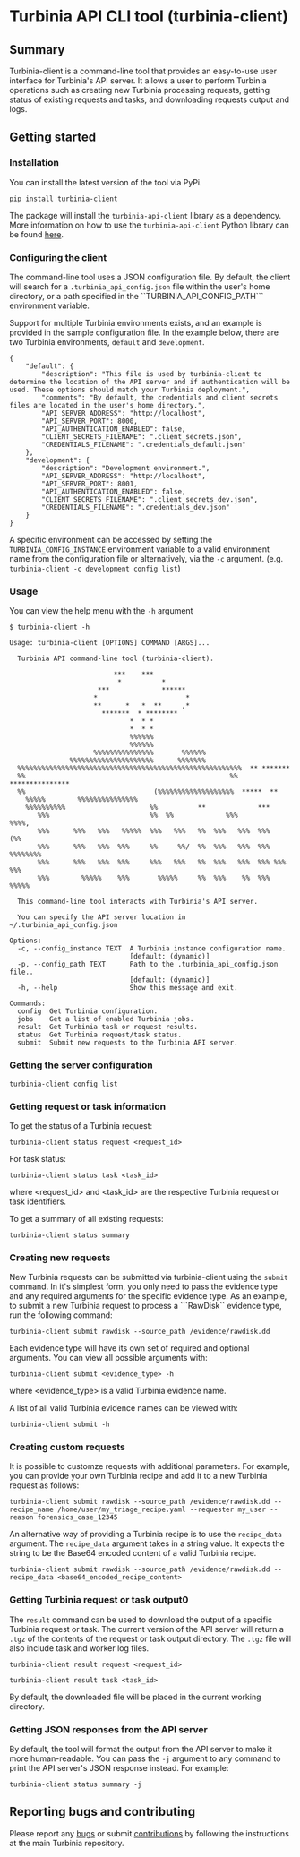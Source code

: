 # Turbinia API CLI tool (turbinia-client)

## Summary
Turbinia-client is a command-line tool that provides an easy-to-use user interface for Turbinia's API server. It allows a user to perform Turbinia operations such as creating new Turbinia processing requests, getting status of existing requests and tasks, and downloading requests output and logs.

## Getting started

### Installation
You can install the latest version of the tool via PyPi.
```
pip install turbinia-client
```
The package will install the ```turbinia-api-client``` library as a dependency. More information on how to use the ```turbinia-api-client``` Python library can be found [here](https://github.com/google/turbinia/master/turbinia/api/client).

### Configuring the client
The command-line tool uses a JSON configuration file. By default, the client will search for a ```.turbinia_api_config.json``` file within the user's home directory, or a path specified in the ``TURBINIA_API_CONFIG_PATH``` environment variable.

Support for multiple Turbinia environments exists, and an example is provided in the sample configuration file. In the example below, there are two Turbinia environments, ```default``` and ```development```.

```
{
	"default": {
		"description": "This file is used by turbinia-client to determine the location of the API server and if authentication will be used. These options should match your Turbinia deployment.",
		"comments": "By default, the credentials and client secrets files are located in the user's home directory.",
		"API_SERVER_ADDRESS": "http://localhost",
		"API_SERVER_PORT": 8000,
		"API_AUTHENTICATION_ENABLED": false,
		"CLIENT_SECRETS_FILENAME": ".client_secrets.json",
		"CREDENTIALS_FILENAME": ".credentials_default.json"
	},
	"development": {
		"description": "Development environment.",
		"API_SERVER_ADDRESS": "http://localhost",
		"API_SERVER_PORT": 8001,
		"API_AUTHENTICATION_ENABLED": false,
		"CLIENT_SECRETS_FILENAME": ".client_secrets_dev.json",
		"CREDENTIALS_FILENAME": ".credentials_dev.json"
	}
}
```
A specific environment can be accessed by setting the ```TURBINIA_CONFIG_INSTANCE``` environment variable to a valid environment name from the configuration file or alternatively, via the ```-c``` argument. (e.g. ```turbinia-client -c development config list```)

### Usage
You can view the help menu with the ```-h``` argument

```
$ turbinia-client -h

Usage: turbinia-client [OPTIONS] COMMAND [ARGS]...

  Turbinia API command-line tool (turbinia-client).

                          ***    ***
                           *          *
                      ***             ******
                     *                      *
                     **      *   *  **     ,*
                       *******  * ********
                              *  * *
                              *  * *
                              %%%%%%
                              %%%%%%
                     %%%%%%%%%%%%%%%       %%%%%%
               %%%%%%%%%%%%%%%%%%%%%      %%%%%%%
  %%%%%%%%%%%%%%%%%%%%%%%%%%%%%%%%%%%%%%%%%%%%%%%%%%%%%%%%  ** *******
  %%                                                   %%  ***************
  %%                                (%%%%%%%%%%%%%%%%%%%  *****  **
    %%%%%        %%%%%%%%%%%%%%%
    %%%%%%%%%%                     %%          **             ***
       %%%                         %%  %%             %%%           %%%%,
       %%%      %%%   %%%   %%%%%  %%%   %%%   %%  %%%   %%%  %%%       (%%
       %%%      %%%   %%%  %%%     %%     %%/  %%  %%%   %%%  %%%  %%%%%%%%
       %%%      %%%   %%%  %%%     %%%   %%%   %%  %%%   %%%  %%% %%%   %%%
       %%%        %%%%%    %%%       %%%%%     %%  %%%    %%  %%%   %%%%%

  This command-line tool interacts with Turbinia's API server.

  You can specify the API server location in ~/.turbinia_api_config.json

Options:
  -c, --config_instance TEXT  A Turbinia instance configuration name.
                              [default: (dynamic)]
  -p, --config_path TEXT      Path to the .turbinia_api_config.json file..
                              [default: (dynamic)]
  -h, --help                  Show this message and exit.

Commands:
  config  Get Turbinia configuration.
  jobs    Get a list of enabled Turbinia jobs.
  result  Get Turbinia task or request results.
  status  Get Turbinia request/task status.
  submit  Submit new requests to the Turbinia API server.
  ```

### Getting the server configuration
```
turbinia-client config list
```

### Getting request or task information
To get the status of a Turbinia request:
```
turbinia-client status request <request_id>
```

For task status:
```
turbinia-client status task <task_id>
```
where <request_id> and <task_id> are the respective Turbinia request or task identifiers.

To get a summary of all existing requests:
```
turbinia-client status summary
```

### Creating new requests
New Turbinia requests can be submitted via turbinia-client using the ```submit``` command. In it's simplest form, you only need to pass the evidence type and any required arguments for the specific evidence type. As an example, to submit a new Turbinia request to process a ```RawDisk`` evidence type, run the following command:
```
turbinia-client submit rawdisk --source_path /evidence/rawdisk.dd
```
Each evidence type will have its own set of required and optional arguments. You can view all possible arguments with:
```
turbinia-client submit <evidence_type> -h
```
where <evidence_type> is a valid Turbinia evidence name.

A list of all valid Turbinia evidence names can be viewed with:
```
turbinia-client submit -h
```

### Creating custom requests
It is possible to customze requests with additional parameters. For example, you can provide your own Turbinia recipe and add it to a new Turbinia request as follows:
```
turbinia-client submit rawdisk --source_path /evidence/rawdisk.dd --recipe_name /home/user/my_triage_recipe.yaml --requester my_user --reason forensics_case_12345
```

An alternative way of providing a Turbinia recipe is to use the ```recipe_data``` argument. The ```recipe_data``` argument takes in a string value. It expects the string to be the Base64 encoded content of a valid Turbinia recipe.
```
turbinia-client submit rawdisk --source_path /evidence/rawdisk.dd --recipe_data <base64_encoded_recipe_content>
```

### Getting Turbinia request or task output0
The ```result``` command can be used to download the output of a specific Turbinia request or task. The current version of the API server will return a ```.tgz``` of the contents of the request or task output directory. The ```.tgz``` file will also include task and worker log files.
```
turbinia-client result request <request_id>
```

```
turbinia-client result task <task_id>
```
By default, the downloaded file will be placed in the current working directory.

### Getting JSON responses from the API server
By default, the tool will format the output from the API server to make it more human-readable. You can pass the ```-j``` argument to any command to print the API server's JSON response instead. For example:

```
turbinia-client status summary -j
```

## Reporting bugs and contributing
Please report any [bugs](https://github.com/google/turbinia/issues/new) or submit [contributions](https://turbinia.readthedocs.io/en/latest/developer/contributing.html) by following the instructions at the main Turbinia repository.